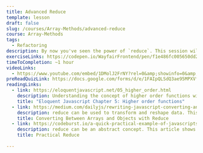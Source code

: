 ```yaml
---
title: Advanced Reduce
template: lesson
draft: false
slug: /courses/Array-Methods/advanced-reduce
course: Array-Methods
tags:
  - Refactoring
description: By now you've seen the power of `reduce`. This session will take it one step further and test your abilities to handle complex data manipulation. By the end of this session, you will feel confident working with `reduce`, and might even start seeing where you can use it in place of our other array methods. 
exerciseLinks: https://codepen.io/WayfairFrontend/pen/f1e486fc005650dd22259d1bf446750e
timeToCompletion: ~1 hour
videoLinks: 
  - https://www.youtube.com/embed/1DMolJ2FrNY?rel=0&amp;showinfo=0&amp;start=75
preReadQuizLink: https://docs.google.com/forms/d/e/1FAIpQLSdQ3ae95MPXVfqxiwyvfYryTZRzGOSMFQkm-eYdu9XoK-QWAw/viewform
readingLinks: 
  - link: https://eloquentjavascript.net/05_higher_order.html
    description: Understanding the concept of higher order functions will help understand the inner-workings of reduce. This is a high-level resource, but a valuable read. 
    title: "Eloquent Javascript Chapter 5: Higher order functions"
  - link: https://medium.com/dailyjs/rewriting-javascript-converting-an-array-of-objects-to-an-object-ec579cafbfc7
    description: reduce can be used to transform and reshape data. This article shows us how to convert from arrays to objects, a complex operation. 
    title: Converting Between Arrays and Objects with Reduce
  - link: https://codeburst.io/a-quick-practical-example-of-javascripts-reduce-function-862b506d01a4
    description: reduce can be an abstract concept. This article shows you some practical use-cases for it. 
    title: Practical Reduce
  
---
```

